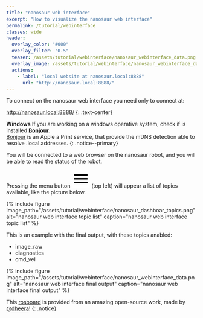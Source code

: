 ```yaml
---
title: "nanosaur web interface"
excerpt: "How to visualize the nanosaur web interface"
permalink: /tutorial/webinterface
classes: wide
header:
  overlay_color: "#000"
  overlay_filter: "0.5"
  teaser: /assets/tutorial/webinterface/nanosaur_webinterface_data.png
  overlay_image: /assets/tutorial/webinterface/nanosaur_webinterface_data.png
  actions:
    - label: "local website at nanosaur.local:8888"
      url: "http://nanosaur.local:8888/"
---
```


To connect on the nanosaur web interface you need only to connect at:

<a href="http://nanosaur.local:8888/" class="btn btn--success" target="_blank">http://nanosaur.local:8888/</a>
{: .text-center}

**Windows** If you are working on a windows operative system, check if is installed [**Bonjour**](https://support.apple.com/kb/dl999).<br/>[Bonjour](https://support.apple.com/kb/dl999) is an Apple a Print service, that provide the mDNS detection able to resolve .local addresses. 
{: .notice--primary}

You will be connected to a web browser on the nanosaur robot, and you will be able to read the status of the robot.

Pressing the menu button ![menu button](/assets/tutorial/webinterface/outline_menu_black_24dp.png) (top left) will appear a list of topics available, like the picture below.

{% include figure image_path="/assets/tutorial/webinterface/nanosaur_dashboar_topics.png" alt="nanosaur web interface topic list" caption="nanosaur web interface topic list" %}

This is an example with the final output, with these topics anabled:
* image_raw
* diagnostics
* cmd_vel

{% include figure image_path="/assets/tutorial/webinterface/nanosaur_webinterface_data.png" alt="nanosaur web interface final output" caption="nanosaur web interface final output" %}

This [rosboard](https://github.com/dheera/rosboard) is provided from an amazing open-source work, made by [@dheera](https://github.com/dheera)!
{: .notice}